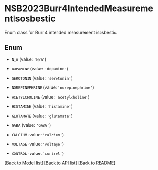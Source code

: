 # NSB2023Burr4IntendedMeasurementIsosbestic

Enum class for Burr 4 intended measurement isosbestic.

## Enum

* `N_A` (value: `'N/A'`)

* `DOPAMINE` (value: `'dopamine'`)

* `SEROTONIN` (value: `'serotonin'`)

* `NOREPINEPHRINE` (value: `'norepinephrine'`)

* `ACETYLCHOLINE` (value: `'acetylcholine'`)

* `HISTAMINE` (value: `'histamine'`)

* `GLUTAMATE` (value: `'glutamate'`)

* `GABA` (value: `'GABA'`)

* `CALCIUM` (value: `'calcium'`)

* `VOLTAGE` (value: `'voltage'`)

* `CONTROL` (value: `'control'`)

[[Back to Model list]](../README.md#documentation-for-models) [[Back to API list]](../README.md#documentation-for-api-endpoints) [[Back to README]](../README.md)


